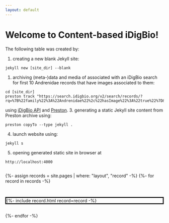 ```yaml
---
layout: default
---
```

<h1>Welcome to Content-based iDigBio!</h1> 

The following table was created by:

1. creating a new blank Jekyll site:
```
jekyll new [site_dir] --blank
```
1. archiving (meta-)data and media of associated with an iDigBio search for first 10 Andrenidae records that have images associated to them: 
```
cd [site_dir]
preston track "https://search.idigbio.org/v2/search/records/?rq=%7B%22family%22%3A%22Andrenidae%22%2c%22hasImage%22%3A%22true%22%7D&limit=10&offset=0"
``` 
using [iDigBio API](https://www.idigbio.org/wiki/index.php/IDigBio_API) and [Preston](https://preston.guoda.bio). 
3. generating a static Jekyll site content from Preston archive using:
```
preston copyTo --type jekyll .
```
4. launch website using:
```
jekyll s
``` 
5. opening generated static site in browser at 
```
http://localhost:4000
```

<div style="display: flex; flex-direction: column; row-gap: 2em;">
  
  {%- assign records = site.pages | where: "layout", "record" -%}
  {%- for record in records -%}
  <div style="display: flex; flex-align: column; border: solid;">
    {%- include record.html record=record -%}
  </div>
  {%- endfor -%}

</div>
